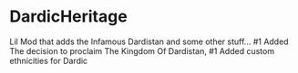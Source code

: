 # DardicHeritage
 Lil Mod that adds the Infamous Dardistan and some other stuff...
#1 Added The decision to proclaim The Kingdom Of Dardistan,
#1 Added custom ethnicities for Dardic
